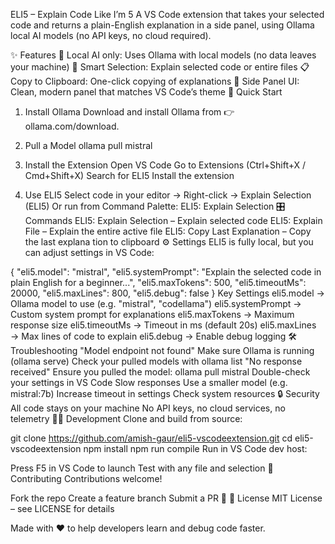 ELI5 – Explain Code Like I’m 5
A VS Code extension that takes your selected code and returns a plain-English explanation in a side panel, using Ollama local AI models (no API keys, no cloud required).

✨ Features
🤖 Local AI only: Uses Ollama with local models (no data leaves your machine)
🎯 Smart Selection: Explain selected code or entire files
📋 Copy to Clipboard: One-click copying of explanations
🎨 Side Panel UI: Clean, modern panel that matches VS Code’s theme
🚀 Quick Start
1. Install Ollama
Download and install Ollama from 👉 ollama.com/download.

2. Pull a Model
ollama pull mistral
3. Install the Extension
Open VS Code
Go to Extensions (Ctrl+Shift+X / Cmd+Shift+X)
Search for ELI5
Install the extension
4. Use ELI5
Select code in your editor → Right-click → Explain Selection (ELI5)
Or run from Command Palette: ELI5: Explain Selection
🎛️ Commands
ELI5: Explain Selection – Explain selected code
ELI5: Explain File – Explain the entire active file
ELI5: Copy Last Explanation – Copy the last explana   tion to clipboard
⚙️ Settings
ELI5 is fully local, but you can adjust settings in VS Code:

{
  "eli5.model": "mistral",
  "eli5.systemPrompt": "Explain the selected code in plain English for a beginner...",
  "eli5.maxTokens": 500,
  "eli5.timeoutMs": 20000,
  "eli5.maxLines": 800,
  "eli5.debug": false
}
Key Settings
eli5.model → Ollama model to use (e.g. "mistral", "codellama")
eli5.systemPrompt → Custom system prompt for explanations
eli5.maxTokens → Maximum response size
eli5.timeoutMs → Timeout in ms (default 20s)
eli5.maxLines → Max lines of code to explain
eli5.debug → Enable debug logging
🛠️ Troubleshooting
"Model endpoint not found"
Make sure Ollama is running (ollama serve)
Check your pulled models with ollama list
"No response received"
Ensure you pulled the model:
ollama pull mistral
Double-check your settings in VS Code
Slow responses
Use a smaller model (e.g. mistral:7b)
Increase timeout in settings
Check system resources
🔒 Security
All code stays on your machine
No API keys, no cloud services, no telemetry
👩‍💻 Development
Clone and build from source:

git clone https://github.com/amish-gaur/eli5-vscodeextension.git
cd eli5-vscodeextension
npm install
npm run compile
Run in VS Code dev host:

Press F5 in VS Code to launch
Test with any file and selection
🤝 Contributing
Contributions welcome!

Fork the repo
Create a feature branch
Submit a PR 🚀
📜 License
MIT License – see LICENSE for details

Made with ❤️ to help developers learn and debug code faster.